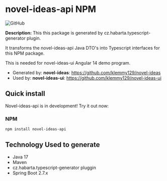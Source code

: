 # novel-ideas-api NPM

![GitHub](https://img.shields.io/github/license/klemmy129/novel-ideas)


**Description:** This this package is generated by cz.habarta.typescript-generator plugin. 

It transforms the novel-ideas-api Java DTO's into Typescript interfaces for this NPM package. 

This is needed for novel-ideas-ui Angular 14 demo program. 

- Generated by: **novel-ideas**: https://github.com/klemmy129/novel-ideas
- Used by: **novel-ideas-ui**: https://github.com/klemmy129/novel-ideas-ui 

## Quick install

Novel-ideas-api is in development! Try it out now:

### NPM

```sh
npm install novel-ideas-api
```

## Technology Used to generate
- Java 17
- Maven
- cz.habarta.typescript-generator pluggin
- Spring Boot 2.7.x

